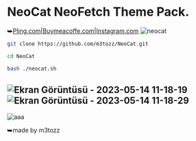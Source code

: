 # NeoCat NeoFetch Theme Pack.
⮩<a href="https://www.pling.com/p/2034925/">Pling.com</a>|<a href="https://www.buymeacoffee.com/m3tozz/">Buymeacoffe.com</a>|<a href="https://www.instagram.com/metozz.exe/">Instagram.com</a>
![neocat](https://github.com/m3tozz/NeoCat/assets/79897762/dd5c73f0-fd14-4699-a94f-638b091291d1)
```bash
git clone https://github.com/m3tozz/NeoCat.git 
```
```bash
cd NeoCat 
```
```bash
bash ./neocat.sh
```
![Ekran Görüntüsü - 2023-05-14 11-18-19](https://github.com/m3tozz/NeoCat/assets/79897762/2aba61d8-f30a-449d-96e0-9bcc6bacfd20)
![Ekran Görüntüsü - 2023-05-14 11-18-29](https://github.com/m3tozz/NeoCat/assets/79897762/a13c8934-c5b2-4c8f-9d25-b38d89796839)
-
![aaa](https://github.com/m3tozz/NeoCat/assets/79897762/37a1bdcd-fa1a-43ed-8e4b-6449b5f7b739)

⮩made by m3tozz
